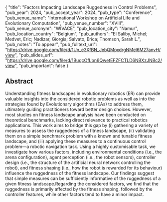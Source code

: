{
  "title": "Factors Impacting Landscape Ruggedness in Control Problems",
  "pub_year": 2024,
  "pub_accept_year": 2024,
  "pub_type": "Conference",
  "pub_venue_name": "International Workshop on Artificial Life and Evolutionary Computation",
  "pub_venue_number": "XVIII",
  "pub_venue_acronym": "WIVACE",
  "pub_location_city": "Namur",
  "pub_location_country": "Belgium",
  "pub_authors": "El Saliby, Michel; Medvet, Eric; Nadizar, Giorgia; Salvato, Erica; Thomson, Sarah L.",
  "pub_notes": "To appear",
  "pub_fulltext_url": "https://drive.google.com/file/d/1Un_e3XfBN_JebQMpxdrgNMel6M27anvH/view",
  "pub_slides_url": "https://drive.google.com/file/d/1BugcOfLbn6QwetEFZFCTLD6NBXzJNBc2/view",
  "pub_important": false
}

## Abstract
Understanding fitness landscapes in evolutionary robotics (ER) can provide valuable insights into the considered robotic problems as well as into the strategies found by Evolutionary algorithms (EAs) to address them, ultimately guiding practitioners toward better design choices. However, most studies on fitness landscape analysis have been conducted on theoretical benchmarks, lacking direct relevance to practical robotics applications. This work aims to bridge this gap by (i) gathering a variety of measures to assess the ruggedness of a fitness landscape, (ii) validating them on a simple benchmark problem with a known and tunable fitness landscape, and (iii) applying these measures to a continuous control problem—a robotic navigation task. Using a highly customisable task, we investigate how various factors, including environmental conditions (i.e., the arena configuration), agent perception (i.e., the robot sensors), controller design (i.e., the structure of the artificial neural network controlling the robot), and fitness shaping (i.e., how the robot is rewarded for its behaviour) influence the ruggedness of the fitness landscape. Our findings suggest that simple measures can be sufficiently informative of the ruggedness of a given fitness landscape.Regarding the considered factors, we find that the ruggedness is primarily affected by the fitness shaping, followed by the controller features, while other factors tend to have a minor impact.
